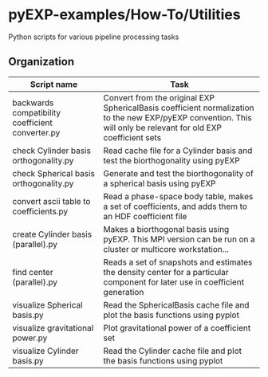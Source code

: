 # pyEXP-examples/How-To/Utilities

Python scripts for various pipeline processing tasks

## Organization

| Script name    | Task        |
| ---            | ---         |
| backwards compatibility coefficient converter.py | Convert from the original EXP SphericalBasis coefficient normalization to the new EXP/pyEXP convention.  This will only be relevant for old EXP coefficient sets |
| check Cylinder basis orthogonality.py | Read cache file for a Cylinder basis and test the biorthogonality using pyEXP |
| check Spherical basis orthogonality.py | Generate and test the biorthogonality of a spherical basis using pyEXP |
| convert ascii table to coefficients.py | Read a phase-space body table, makes a set of coefficients, and adds them to an HDF coefficient file |
| create Cylinder basis (parallel).py | Makes a biorthogonal basis using pyEXP.  This MPI version can be run on a cluster or multicore workstation... |
| find center (parallel).py | Reads a set of snapshots and estimates the density center for a particular component for later use in coefficient generation |
| visualize Spherical basis.py   | Read the SphericalBasis cache file and plot the basis functions using pyplot |
| visualize gravitational power.py | Plot gravitational power of a coefficient set |
| visualize Cylinder basis.py   | Read the Cylinder cache file and plot the basis functions using pyplot |
